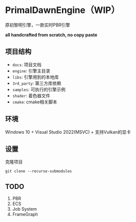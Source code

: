 # PrimalDawnEngine（WIP）

原初黎明引擎，一款实时PBR引擎

**all handcrafted from scratch, no copy paste**

## 项目结构

- `docs`: 项目文档
- `engine`: 引擎主目录
- `libs`: 引擎用到的本地库
- `3rd_party`: 第三方库依赖
- `samples`: 可执行的引擎示例
- `shader`: 着色器文件
- `cmake`: cmake相关脚本

## 环境

Windows 10 + Visual Studio 2022(MSVC) + 支持Vulkan的显卡

## 设置

克隆项目

```git
git clone --recurse-submodules
```

## TODO

1. PBR
2. ECS
3. Job System
4. FrameGraph
